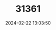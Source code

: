 ---
title: "31361"
category: "Morella rivas-martinezii"
draft: false
date: 2024-02-22 13:03:50
languages:
  Spanish; Castilian: ["Faya Herreña", "Faya Romana"]
---